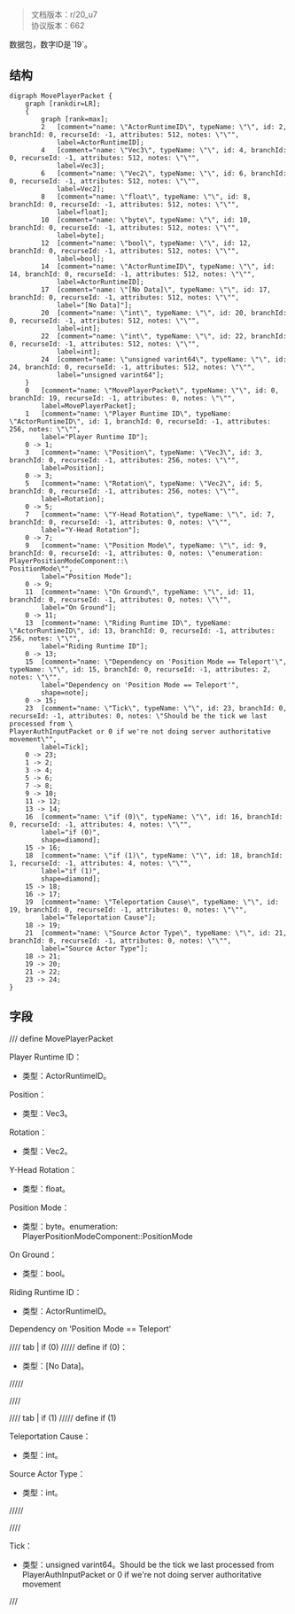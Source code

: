 # <!-- md:samp MovePlayerPacket -->

> 文档版本：r/20_u7<br/>协议版本：662

<!-- md:samp MovePlayerPacket -->数据包，数字ID是`19`。

## 结构

```viz
digraph MovePlayerPacket {
	graph [rankdir=LR];
	{
		graph [rank=max];
		2	[comment="name: \"ActorRuntimeID\", typeName: \"\", id: 2, branchId: 0, recurseId: -1, attributes: 512, notes: \"\"",
			label=ActorRuntimeID];
		4	[comment="name: \"Vec3\", typeName: \"\", id: 4, branchId: 0, recurseId: -1, attributes: 512, notes: \"\"",
			label=Vec3];
		6	[comment="name: \"Vec2\", typeName: \"\", id: 6, branchId: 0, recurseId: -1, attributes: 512, notes: \"\"",
			label=Vec2];
		8	[comment="name: \"float\", typeName: \"\", id: 8, branchId: 0, recurseId: -1, attributes: 512, notes: \"\"",
			label=float];
		10	[comment="name: \"byte\", typeName: \"\", id: 10, branchId: 0, recurseId: -1, attributes: 512, notes: \"\"",
			label=byte];
		12	[comment="name: \"bool\", typeName: \"\", id: 12, branchId: 0, recurseId: -1, attributes: 512, notes: \"\"",
			label=bool];
		14	[comment="name: \"ActorRuntimeID\", typeName: \"\", id: 14, branchId: 0, recurseId: -1, attributes: 512, notes: \"\"",
			label=ActorRuntimeID];
		17	[comment="name: \"[No Data]\", typeName: \"\", id: 17, branchId: 0, recurseId: -1, attributes: 512, notes: \"\"",
			label="[No Data]"];
		20	[comment="name: \"int\", typeName: \"\", id: 20, branchId: 0, recurseId: -1, attributes: 512, notes: \"\"",
			label=int];
		22	[comment="name: \"int\", typeName: \"\", id: 22, branchId: 0, recurseId: -1, attributes: 512, notes: \"\"",
			label=int];
		24	[comment="name: \"unsigned varint64\", typeName: \"\", id: 24, branchId: 0, recurseId: -1, attributes: 512, notes: \"\"",
			label="unsigned varint64"];
	}
	0	[comment="name: \"MovePlayerPacket\", typeName: \"\", id: 0, branchId: 19, recurseId: -1, attributes: 0, notes: \"\"",
		label=MovePlayerPacket];
	1	[comment="name: \"Player Runtime ID\", typeName: \"ActorRuntimeID\", id: 1, branchId: 0, recurseId: -1, attributes: 256, notes: \"\"",
		label="Player Runtime ID"];
	0 -> 1;
	3	[comment="name: \"Position\", typeName: \"Vec3\", id: 3, branchId: 0, recurseId: -1, attributes: 256, notes: \"\"",
		label=Position];
	0 -> 3;
	5	[comment="name: \"Rotation\", typeName: \"Vec2\", id: 5, branchId: 0, recurseId: -1, attributes: 256, notes: \"\"",
		label=Rotation];
	0 -> 5;
	7	[comment="name: \"Y-Head Rotation\", typeName: \"\", id: 7, branchId: 0, recurseId: -1, attributes: 0, notes: \"\"",
		label="Y-Head Rotation"];
	0 -> 7;
	9	[comment="name: \"Position Mode\", typeName: \"\", id: 9, branchId: 0, recurseId: -1, attributes: 0, notes: \"enumeration: PlayerPositionModeComponent::\
PositionMode\"",
		label="Position Mode"];
	0 -> 9;
	11	[comment="name: \"On Ground\", typeName: \"\", id: 11, branchId: 0, recurseId: -1, attributes: 0, notes: \"\"",
		label="On Ground"];
	0 -> 11;
	13	[comment="name: \"Riding Runtime ID\", typeName: \"ActorRuntimeID\", id: 13, branchId: 0, recurseId: -1, attributes: 256, notes: \"\"",
		label="Riding Runtime ID"];
	0 -> 13;
	15	[comment="name: \"Dependency on 'Position Mode == Teleport'\", typeName: \"\", id: 15, branchId: 0, recurseId: -1, attributes: 2, notes: \"\"",
		label="Dependency on 'Position Mode == Teleport'",
		shape=note];
	0 -> 15;
	23	[comment="name: \"Tick\", typeName: \"\", id: 23, branchId: 0, recurseId: -1, attributes: 0, notes: \"Should be the tick we last processed from \
PlayerAuthInputPacket or 0 if we're not doing server authoritative movement\"",
		label=Tick];
	0 -> 23;
	1 -> 2;
	3 -> 4;
	5 -> 6;
	7 -> 8;
	9 -> 10;
	11 -> 12;
	13 -> 14;
	16	[comment="name: \"if (0)\", typeName: \"\", id: 16, branchId: 0, recurseId: -1, attributes: 4, notes: \"\"",
		label="if (0)",
		shape=diamond];
	15 -> 16;
	18	[comment="name: \"if (1)\", typeName: \"\", id: 18, branchId: 1, recurseId: -1, attributes: 4, notes: \"\"",
		label="if (1)",
		shape=diamond];
	15 -> 18;
	16 -> 17;
	19	[comment="name: \"Teleportation Cause\", typeName: \"\", id: 19, branchId: 0, recurseId: -1, attributes: 0, notes: \"\"",
		label="Teleportation Cause"];
	18 -> 19;
	21	[comment="name: \"Source Actor Type\", typeName: \"\", id: 21, branchId: 0, recurseId: -1, attributes: 0, notes: \"\"",
		label="Source Actor Type"];
	18 -> 21;
	19 -> 20;
	21 -> 22;
	23 -> 24;
}

```

## 字段

/// define
MovePlayerPacket

Player Runtime ID：[<!-- md:samp ActorRuntimeID -->](../types/actorruntimeid.md)

- 类型：ActorRuntimeID。

Position：[<!-- md:samp Vec3 -->](../types/vec3.md)

- 类型：Vec3。

Rotation：[<!-- md:samp Vec2 -->](../types/vec2.md)

- 类型：Vec2。

Y-Head Rotation：<!-- md:samp float -->

- 类型：float。

Position Mode：<!-- md:samp byte -->

- 类型：byte。enumeration: PlayerPositionModeComponent::PositionMode

On Ground：<!-- md:samp bool -->

- 类型：bool。

Riding Runtime ID：[<!-- md:samp ActorRuntimeID -->](../types/actorruntimeid.md)

- 类型：ActorRuntimeID。

Dependency on 'Position Mode == Teleport'

//// tab | if (0)
///// define
if (0)：<!-- md:samp [No Data] -->

- 类型：[No Data]。


/////

////

//// tab | if (1)
///// define
if (1)

Teleportation Cause：<!-- md:samp int -->

- 类型：int。

Source Actor Type：<!-- md:samp int -->

- 类型：int。


/////

////


Tick：<!-- md:samp unsigned varint64 -->

- 类型：unsigned varint64。Should be the tick we last processed from PlayerAuthInputPacket or 0 if we're not doing server authoritative movement


///
